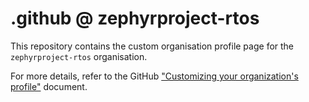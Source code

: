 # .github @ zephyrproject-rtos

This repository contains the custom organisation profile page for the
`zephyrproject-rtos` organisation.

For more details, refer to the GitHub
["Customizing your organization's profile"] document.

["Customizing your organization's profile"]: https://docs.github.com/en/organizations/collaborating-with-groups-in-organizations/customizing-your-organizations-profile
